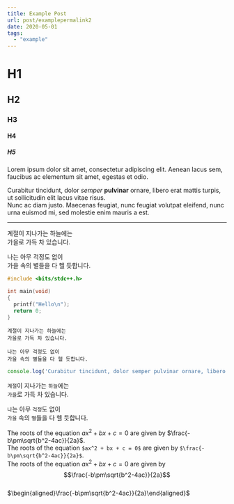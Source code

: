 ```yaml
---
title: Example Post
url: post/examplepermalink2
date: 2020-05-01
tags:
  - "example"
---
```

# H1
## H2
### H3
#### H4
##### H5

Lorem ipsum dolor sit amet, consectetur adipiscing elit. Aenean lacus sem, faucibus ac elementum sit amet, egestas et odio.  

Curabitur tincidunt, dolor *semper* **pulvinar** ornare, libero erat mattis turpis, ut sollicitudin elit lacus vitae risus.  
Nunc ac diam justo. Maecenas feugiat, nunc feugiat volutpat eleifend, nunc urna euismod mi, sed molestie enim mauris a est.

---

계절이 지나가는 하늘에는  
가을로 가득 차 있습니다.

나는 아무 걱정도 없이  
가을 속의 별들을 다 헬 듯합니다.

```cpp
#include <bits/stdc++.h>

int main(void)
{
  printf("Hello\n");
  return 0;
}
```

```
계절이 지나가는 하늘에는  
가을로 가득 차 있습니다.

나는 아무 걱정도 없이  
가을 속의 별들을 다 헬 듯합니다.
```

```js
console.log('Curabitur tincidunt, dolor semper pulvinar ornare, libero erat mattis turpis, ut sollicitudin elit lacus vitae risus.');
```

`계절`이 지나가는 `하늘`에는  
`가을`로 가득 차 있습니다.

`나`는 아무 `걱정`도 없이  
`가을` 속의 `별`들을 다 헬 듯합니다.

The roots of the equation $ax^2 + bx + c = 0$ are given by $\frac{-b\pm\sqrt{b^2-4ac}}{2a}$.  
The roots of the equation `$ax^2 + bx + c = 0$` are given by `$\frac{-b\pm\sqrt{b^2-4ac}}{2a}$`.  
The roots of the equation $ax^2 + bx + c = 0$ are given by $$\frac{-b\pm\sqrt{b^2-4ac}}{2a}$$  
$\begin{aligned}\frac{-b\pm\sqrt{b^2-4ac}}{2a}\end{aligned}$
